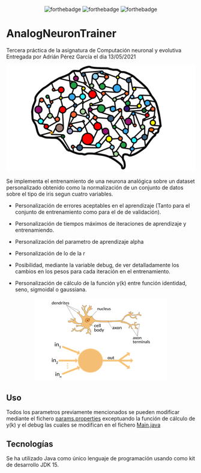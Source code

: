 <p align=center>
  <img src="https://forthebadge.com/images/badges/cc-nc-sa.svg" alt="forthebadge" />
  <img src="https://forthebadge.com/images/badges/made-with-java.svg" alt="forthebadge" />
  <img src="https://forthebadge.com/images/badges/built-with-love.svg" alt="forthebadge" />
</p>

# AnalogNeuronTrainer
Tercera práctica de la asignatura de Computación neuronal y evolutiva
Entregada por Adrián Pérez García el dia 13/05/2021

<p align=center>
  <img src="resources/githubReadmeIcon.png"  alt="icon">
</p>

Se implementa el entrenamiento de una neurona analógica sobre un dataset personalizado obtenido como la normalización de un conjunto de datos sobre el tipo de iris segun cuatro variables.

-   Personalización de errores aceptables en el aprendizaje (Tanto para el conjunto de entrenamiento como para el de de validación).

-   Personalización de tiempos máximos de iteraciones de aprendizaje y entrenamiendo.

-   Personalización del parametro de aprendizaje alpha

-   Personalización de lo de la r

-   Posibilidad, mediante la variable debug, de ver detalladamente los cambios en los pesos para cada iteración en el entrenamiento.

-   Personalización de cálculo de la función y(k) entre función identidad, seno, sigmoidal o gaussiana.

<p align=center>
  <img src="resources/githubReadmeDescription.png"  alt="icon">
</p>

## Uso

Todos los parametros previamente mencionados se pueden modificar mediante el fichero <a href="params.properties">params.properties</a> exceptuando la función de cálculo de y(k) y el debug las cuales se modifican en el fichero <a href="src/com/apereg/cn/Main.java">Main.java</a>

## Tecnologías

Se ha utilizado Java como único lenguaje de programación usando como kit de desarrollo JDK 15.
